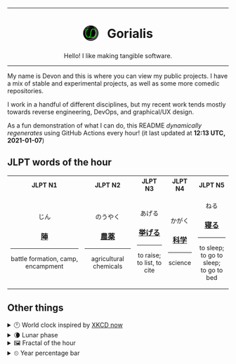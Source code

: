 ***

<h1 align="center">
<sub>
    <img src="readme/resources/avatar.png" height="36">
</sub>
&nbsp;
Gorialis
</h1>
<p align="center">
Hello! I like making tangible software.
</p>

***

My name is Devon and this is where you can view my public projects. I have a mix of stable and experimental projects, as well as some more comedic repositories.

I work in a handful of different disciplines, but my recent work tends mostly towards reverse engineering, DevOps, and graphical/UX design.

As a fun demonstration of what I can do, this README *dynamically regenerates* using GitHub Actions every hour! (it last updated at **12:13 UTC, 2021-01-07**)

<h2>JLPT words of the hour</h2>
<table>
    <tr>
        <th>JLPT N1</th>
        <th>JLPT N2</th>
        <th>JLPT N3</th>
        <th>JLPT N4</th>
        <th>JLPT N5</th>
    </tr>
    <tr>
        <td>
            <p align="center">じん</p>
            <h3 align="center"><b><a href="https://jisho.org/search/%E9%99%A3">陣</a></b></h3>
            <hr>
            <p align="center">battle formation,<wbr> camp,<wbr> encampment</p>
        </td>
        <td>
            <p align="center">のうやく</p>
            <h3 align="center"><b><a href="https://jisho.org/search/%E8%BE%B2%E8%96%AC">農薬</a></b></h3>
            <hr>
            <p align="center">agricultural chemicals</p>
        </td>
        <td>
            <p align="center">あげる</p>
            <h3 align="center"><b><a href="https://jisho.org/search/%E6%8C%99%E3%81%92%E3%82%8B">挙げる</a></b></h3>
            <hr>
            <p align="center">to raise;<br> to list,<wbr> to cite</p>
        </td>
        <td>
            <p align="center">かがく</p>
            <h3 align="center"><b><a href="https://jisho.org/search/%E7%A7%91%E5%AD%A6">科学</a></b></h3>
            <hr>
            <p align="center">science</p>
        </td>
        <td>
            <p align="center">ねる</p>
            <h3 align="center"><b><a href="https://jisho.org/search/%E5%AF%9D%E3%82%8B">寝る</a></b></h3>
            <hr>
            <p align="center">to sleep;<br> to go to sleep;<br> to go to bed</p>
        </td>
    </tr>
</table>

<h2>Other things</h2>
<details>
<summary>🕛  World clock inspired by <a href="https://xkcd.com/now">XKCD now</a></summary>

> <img src="generated/now.png" width="512">

</details>
<details>
<summary>🌘 Lunar phase</summary>

The moon is approximately 82.74% through its phase (Waning Crescent).

</details>
<details>
<summary>&#x1f5bc; Fractal of the hour</summary>

> <img src="generated/fractal.png" width="512">

</details>
<details>
<summary>&#x23f2; Year percentage bar</summary>
<pre><code>2021 [▁▁▁▁▁▁▁▁▁▁▁▁▁▁▁▁▁▁▁▁] 1.78%</code></pre>
</details>
